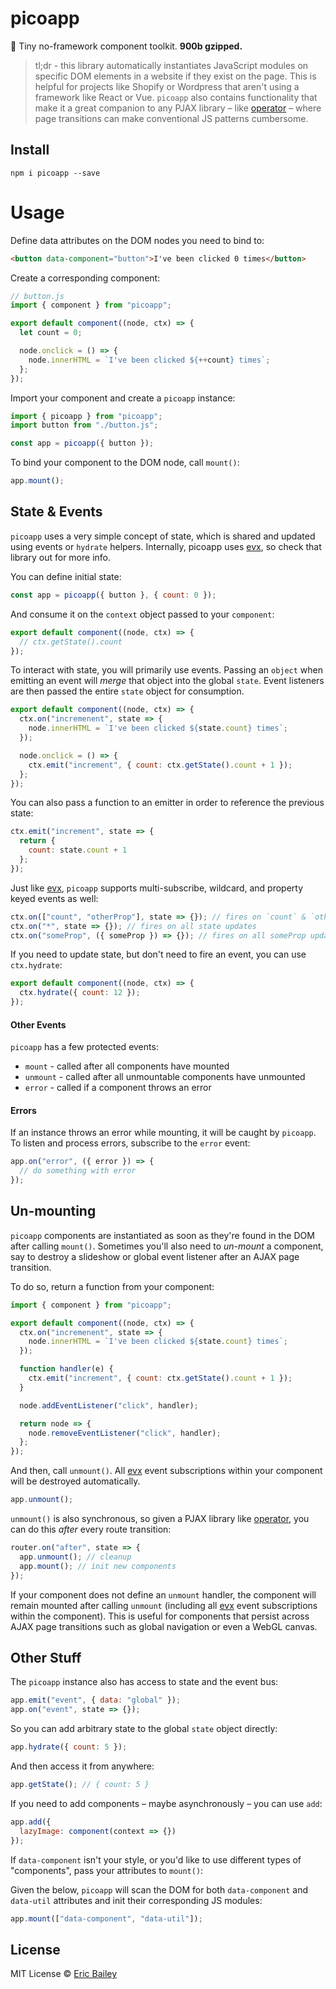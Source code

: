 # picoapp

🐣 Tiny no-framework component toolkit. **900b gzipped.**

> tl;dr - this library automatically instantiates JavaScript modules on specific
> DOM elements in a website if they exist on the page. This is helpful for
> projects like Shopify or Wordpress that aren't using a framework like React or
> Vue. `picoapp` also contains functionality that make it a great companion to
> any PJAX library – like
> [operator](https://github.com/estrattonbailey/operator) – where page
> transitions can make conventional JS patterns cumbersome.

## Install

```
npm i picoapp --save
```

# Usage

Define data attributes on the DOM nodes you need to bind to:

```html
<button data-component="button">I've been clicked 0 times</button>
```

Create a corresponding component:

```javascript
// button.js
import { component } from "picoapp";

export default component((node, ctx) => {
  let count = 0;

  node.onclick = () => {
    node.innerHTML = `I've been clicked ${++count} times`;
  };
});
```

Import your component and create a `picoapp` instance:

```javascript
import { picoapp } from "picoapp";
import button from "./button.js";

const app = picoapp({ button });
```

To bind your component to the DOM node, call `mount()`:

```javascript
app.mount();
```

## State & Events

`picoapp` uses a very simple concept of state, which is shared and updated using
events or `hydrate` helpers. Internally, picoapp uses
[evx](https://github.com/estrattonbailey/evx), so check that library out for
more info.

You can define initial state:

```javascript
const app = picoapp({ button }, { count: 0 });
```

And consume it on the `context` object passed to your `component`:

```javascript
export default component((node, ctx) => {
  // ctx.getState().count
});
```

To interact with state, you will primarily use events. Passing an `object` when
emitting an event will _merge_ that object into the global `state`. Event
listeners are then passed the entire `state` object for consumption.

```javascript
export default component((node, ctx) => {
  ctx.on("incremenent", state => {
    node.innerHTML = `I've been clicked ${state.count} times`;
  });

  node.onclick = () => {
    ctx.emit("increment", { count: ctx.getState().count + 1 });
  };
});
```

You can also pass a function to an emitter in order to reference the previous
state:

```javascript
ctx.emit("increment", state => {
  return {
    count: state.count + 1
  };
});
```

Just like [evx](https://github.com/estrattonbailey/evx), `picoapp` supports
multi-subscribe, wildcard, and property keyed events as well:

```javascript
ctx.on(["count", "otherProp"], state => {}); // fires on `count` & `otherProp`
ctx.on("*", state => {}); // fires on all state updates
ctx.on("someProp", ({ someProp }) => {}); // fires on all someProp updates
```

If you need to update state, but don't need to fire an event, you can use
`ctx.hydrate`:

```javascript
export default component((node, ctx) => {
  ctx.hydrate({ count: 12 });
});
```

#### Other Events
`picoapp` has a few protected events:
- `mount` - called after all components have mounted
- `unmount` - called after all unmountable components have unmounted
- `error` - called if a component throws an error

#### Errors

If an instance throws an error while mounting, it will be caught by `picoapp`.
To listen and process errors, subscribe to the `error` event:

```js
app.on("error", ({ error }) => {
  // do something with error
});
```

## Un-mounting

`picoapp` components are instantiated as soon as they're found in the DOM after
calling `mount()`. Sometimes you'll also need to _un-mount_ a component, say to
destroy a slideshow or global event listener after an AJAX page transition.

To do so, return a function from your component:

```javascript
import { component } from "picoapp";

export default component((node, ctx) => {
  ctx.on("incremenent", state => {
    node.innerHTML = `I've been clicked ${state.count} times`;
  });

  function handler(e) {
    ctx.emit("increment", { count: ctx.getState().count + 1 });
  }

  node.addEventListener("click", handler);

  return node => {
    node.removeEventListener("click", handler);
  };
});
```

And then, call `unmount()`. All [evx](https://github.com/estrattonbailey/evx) event subscriptions within your component will be destroyed automatically.

```javascript
app.unmount();
```

`unmount()` is also synchronous, so given a PJAX library like
[operator](https://github.com/estrattonbailey/operator), you can do this _after_
every route transition:

```javascript
router.on("after", state => {
  app.unmount(); // cleanup
  app.mount(); // init new components
});
```

If your component does not define an `unmount` handler, the component will remain mounted after calling `unmount` (including all [evx](https://github.com/estrattonbailey/evx) event subscriptions within the component). This is useful for components that persist across AJAX page transitions such as global navigation or even a WebGL canvas.

## Other Stuff

The `picoapp` instance also has access to state and the event bus:

```javascript
app.emit("event", { data: "global" });
app.on("event", state => {});
```

So you can add arbitrary state to the global `state` object directly:

```javascript
app.hydrate({ count: 5 });
```

And then access it from anywhere:

```javascript
app.getState(); // { count: 5 }
```

If you need to add components – maybe asynchronously – you can use `add`:

```javascript
app.add({
  lazyImage: component(context => {})
});
```

If `data-component` isn't your style, or you'd like to use different types of
"components", pass your attributes to `mount()`:

Given the below, `picoapp` will scan the DOM for both `data-component` and
`data-util` attributes and init their corresponding JS modules:

```javascript
app.mount(["data-component", "data-util"]);
```

## License

MIT License © [Eric Bailey](https://estrattonbailey.com)
